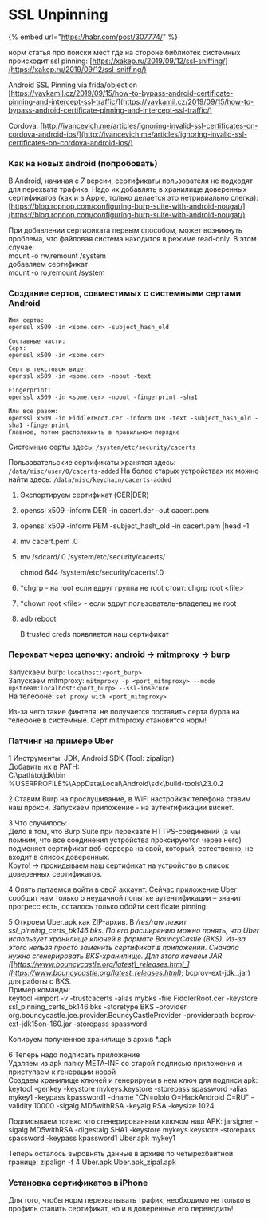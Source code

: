 # SSL Unpinning

{% embed url="https://habr.com/post/307774/" %}

норм статья про поиски мест где на стороне библиотек системных происходит ssl pinning: [https://xakep.ru/2019/09/12/ssl-sniffing/](https://xakep.ru/2019/09/12/ssl-sniffing/)

Android SSL Pinning via frida/objection  
[https://vavkamil.cz/2019/09/15/how-to-bypass-android-certificate-pinning-and-intercept-ssl-traffic/](https://vavkamil.cz/2019/09/15/how-to-bypass-android-certificate-pinning-and-intercept-ssl-traffic/)

Cordova: [http://ivancevich.me/articles/ignoring-invalid-ssl-certificates-on-cordova-android-ios/](http://ivancevich.me/articles/ignoring-invalid-ssl-certificates-on-cordova-android-ios/)

### Как на новых android \(попробовать\)

В Android, начиная с 7 версии, сертификаты пользователя не подходят для перехвата трафика. Надо их добавлять в хранилище доверенных сертификатов \(как и в Apple, только делается это нетривиально слегка\): [https://blog.ropnop.com/configuring-burp-suite-with-android-nougat/](https://blog.ropnop.com/configuring-burp-suite-with-android-nougat/)

При добавлении сертификата первым способом, может возникнуть проблема, что файловая система находится в режиме read-only. В этом случае:  
mount -o rw,remount /system  
добавляем сертификат  
mount -o ro,remount /system

### Создание сертов, совместимых с системными сертами Android

```text
Имя серта:
openssl x509 -in <some.cer> -subject_hash_old

Составные части:
Серт:
openssl x509 -in <some.cer>

Серт в текстовом виде:
openssl x509 -in <some.cer> -noout -text

Fingerprint:
openssl x509 -in <some.cer> -noout -fingerprint -sha1

Или все разом:
openssl x509 -in FiddlerRoot.cer -inform DER -text -subject_hash_old -sha1 -fingerprint
Главное, потом расположиить в правильном порядке
```

Системные серты здесь: `/system/etc/security/cacerts`

Пользовательские сертификаты хранятся здесь: `/data/misc/user/0/cacerts-added` На более старых устройствах их можно найти здесь: `/data/misc/keychain/cacerts-added`

1. Экспортируем сертификат \(CER\|DER\)
2. openssl x509 -inform DER -in cacert.der -out cacert.pem
3. openssl x509 -inform PEM -subject\_hash\_old -in cacert.pem \|head -1
4. mv cacert.pem .0
5. mv /sdcard/.0 /system/etc/security/cacerts/  

   chmod 644 /system/etc/security/cacerts/.0

6. \*chgrp - на root если вдруг группа не root стоит: chgrp root &lt;file&gt;
7. \*chown root &lt;file&gt; - если вдруг пользователь-владелец не root
8. adb reboot

   В trusted creds появляется наш сертификат

### Перехват через цепочку: android -&gt; mitmproxy -&gt; burp

Запускаем burp: `localhost:<port_burp>`  
Запускаем mitmproxy: `mitmproxy -p <port_mitmproxy> --mode upstream:localhost:<port_burp> --ssl-insecure`  
На телефоне: `set proxy with <port_mitmproxy>`

Из-за чего такие финтеля: не получается поставить серта бурпа на телефоне в системные. Серт mitmproxy становится норм!

### Патчинг на примере Uber

1 Инструменты: JDK, Android SDK \(Tool: zipalign\)  
Добавить их в PATH:  
C:\path\to\jdk\bin  
%USERPROFILE%\AppData\Local\Android\sdk\build-tools\23.0.2

2 Ставим Burp на прослушивание, в WiFi настройках телефона ставим наш прокси. Запускаем приложение - на аутентификации виснет.

3 Что случилось:  
Дело в том, что Burp Suite при перехвате HTTPS-соединений \(а мы помним, что все соединения устройства проксируются через него\) подменяет сертификат веб-сервера на свой, который, естественно, не входит в список доверенных.  
Круто! -&gt; прокидываем наш сертификат на устройство в список доверенных сертификатов.

4 Опять пытаемся войти в свой аккаунт. Сейчас приложение Uber сообщит нам только о неудачной попытке аутентификации – значит прогресс есть, осталось только обойти certificate pinning.

5 Откроем Uber.apk как ZIP-архив. В _/res/raw лежит ssl\_pinning\_certs\_bk146.bks. По его расширению можно понять, что Uber использует хранилище ключей в формате BouncyCastle \(BKS\). Из-за этого нельзя просто заменить сертификат в приложении. Сначала нужно сгенерировать BKS-хранилище. Для этого качаем JAR \(_[_https://www.bouncycastle.org/latest\_releases.html_](https://www.bouncycastle.org/latest_releases.html)_; bcprov-ext-jdk_.jar\) для работы с BKS.  
Пример команды:  
keytool -import -v -trustcacerts -alias mybks -file FiddlerRoot.cer -keystore ssl\_pinning\_certs\_bk146.bks -storetype BKS -provider org.bouncycastle.jce.provider.BouncyCastleProvider -providerpath bcprov-ext-jdk15on-160.jar -storepass spassword

Копируем полученное хранилище в архив \*.apk

6 Теперь надо подписать приложение  
Удаляем из apk папку META-INF со старой подписью приложения и приступаем к генерации новой  
Создаем хранилище ключей и генерируем в нем ключ для подписи apk: keytool -genkey -keystore mykeys.keystore -storepass spassword -alias mykey1 -keypass kpassword1 -dname "CN=ololo O=HackAndroid C=RU" -validity 10000 -sigalg MD5withRSA -keyalg RSA -keysize 1024

Подписываем только что сгенерированным ключом наш APK: jarsigner -sigalg MD5withRSA -digestalg SHA1 -keystore mykeys.keystore -storepass spassword -keypass kpassword1 Uber.apk mykey1

Теперь осталось выровнять данные в архиве по четырехбайтной границе: zipalign -f 4 Uber.apk Uber.apk\_zipal.apk

### Установка сертификатов в iPhone

Для того, чтобы норм перехватывать трафик, необходимо не только в профиль ставить сертификат, но и в доверенные его переводить!

